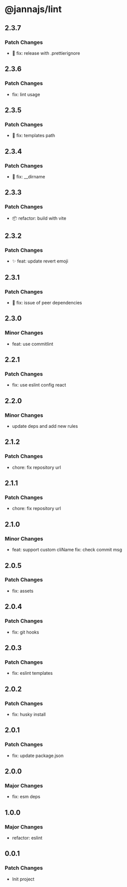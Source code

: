 # @jannajs/lint

## 2.3.7

### Patch Changes

- 🐛 fix: release with .prettierignore

## 2.3.6

### Patch Changes

- fix: lint usage

## 2.3.5

### Patch Changes

- 🐛 fix: templates path

## 2.3.4

### Patch Changes

- 🐛 fix: \_\_dirname

## 2.3.3

### Patch Changes

- 📦 refactor: build with vite

## 2.3.2

### Patch Changes

- ✨ feat: update revert emoji

## 2.3.1

### Patch Changes

- 🐛 fix: issue of peer dependencies

## 2.3.0

### Minor Changes

- feat: use commitlint

## 2.2.1

### Patch Changes

- fix: use eslint config react

## 2.2.0

### Minor Changes

- update deps and add new rules

## 2.1.2

### Patch Changes

- chore: fix repository url

## 2.1.1

### Patch Changes

- chore: fix repository url

## 2.1.0

### Minor Changes

- feat: support custom cliName fix: check commit msg

## 2.0.5

### Patch Changes

- fix: assets

## 2.0.4

### Patch Changes

- fix: git hooks

## 2.0.3

### Patch Changes

- fix: eslint templates

## 2.0.2

### Patch Changes

- fix: husky install

## 2.0.1

### Patch Changes

- fix: update package.json

## 2.0.0

### Major Changes

- fix: esm deps

## 1.0.0

### Major Changes

- refactor: eslint

## 0.0.1

### Patch Changes

- Init project
